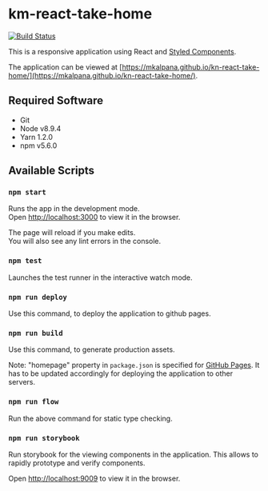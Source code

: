 # km-react-take-home

[![Build Status](https://travis-ci.org/mkalpana/kn-react-take-home.svg?branch=master)](https://travis-ci.org/mkalpana/kn-react-take-home)

This is a responsive application using React and [Styled Components](https://styled-components.com/).

The application can be viewed at [https://mkalpana.github.io/kn-react-take-home/](https://mkalpana.github.io/kn-react-take-home/).

## Required Software
  - Git
  - Node v8.9.4
  - Yarn 1.2.0
  - npm v5.6.0

## Available Scripts

### `npm start`

Runs the app in the development mode.<br>
Open [http://localhost:3000](http://localhost:3000) to view it in the browser.

The page will reload if you make edits.<br>
You will also see any lint errors in the console.

### `npm test`

Launches the test runner in the interactive watch mode.

### `npm run deploy`

Use this command, to deploy the application to github pages.

### `npm run build`

Use this command, to generate production assets.

Note: "homepage" property in `package.json` is specified for [GitHub Pages](https://pages.github.com/). It has to be updated accordingly for deploying the application to other servers.

### `npm run flow`

Run the above command for static type checking.

### `npm run storybook`

Run storybook for the viewing components in the application. This allows to rapidly prototype and verify components.

Open [http://localhost:9009](http://localhost:9009) to view it in the browser.
